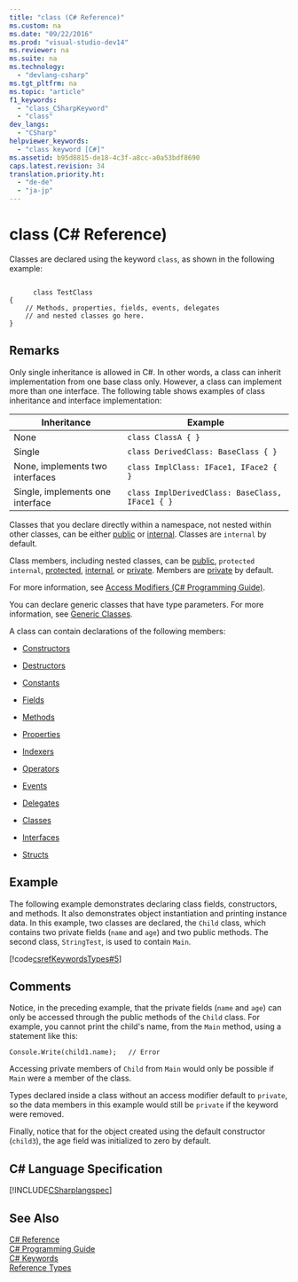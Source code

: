 ```yaml
---
title: "class (C# Reference)"
ms.custom: na
ms.date: "09/22/2016"
ms.prod: "visual-studio-dev14"
ms.reviewer: na
ms.suite: na
ms.technology: 
  - "devlang-csharp"
ms.tgt_pltfrm: na
ms.topic: "article"
f1_keywords: 
  - "class_CSharpKeyword"
  - "class"
dev_langs: 
  - "CSharp"
helpviewer_keywords: 
  - "class keyword [C#]"
ms.assetid: b95d8815-de18-4c3f-a8cc-a0a53bdf8690
caps.latest.revision: 34
translation.priority.ht: 
  - "de-de"
  - "ja-jp"
---
```

# class (C# Reference)
Classes are declared using the keyword `class`, as shown in the following example:  
  
```  
  
      class TestClass  
{  
    // Methods, properties, fields, events, delegates   
    // and nested classes go here.  
}  
```  
  
## Remarks  
 Only single inheritance is allowed in C#. In other words, a class can inherit implementation from one base class only. However, a class can implement more than one interface. The following table shows examples of class inheritance and interface implementation:  
  
|Inheritance|Example|  
|-----------------|-------------|  
|None|`class ClassA { }`|  
|Single|`class DerivedClass: BaseClass { }`|  
|None, implements two interfaces|`class ImplClass: IFace1, IFace2 { }`|  
|Single, implements one interface|`class ImplDerivedClass: BaseClass, IFace1 { }`|  
  
 Classes that you declare directly within a namespace, not nested within other classes, can be either [public](../VS_csharp/public--csharp-reference-.md) or [internal](../VS_csharp/internal--csharp-reference-.md). Classes are `internal` by default.  
  
 Class members, including nested classes, can be [public](../VS_csharp/public--csharp-reference-.md), `protected internal`, [protected](../VS_csharp/protected--csharp-reference-.md), [internal](../VS_csharp/internal--csharp-reference-.md), or [private](../VS_csharp/private--csharp-reference-.md). Members are [private](../VS_csharp/private--csharp-reference-.md) by default.  
  
 For more information, see [Access Modifiers (C# Programming Guide)](../VS_csharp/access-modifiers--csharp-programming-guide-.md).  
  
 You can declare generic classes that have type parameters. For more information, see [Generic Classes](../VS_csharp/generic-classes--csharp-programming-guide-.md).  
  
 A class can contain declarations of the following members:  
  
-   [Constructors](../VS_csharp/constructors--csharp-programming-guide-.md)  
  
-   [Destructors](../VS_csharp/destructors--csharp-programming-guide-.md)  
  
-   [Constants](../VS_csharp/constants--csharp-programming-guide-.md)  
  
-   [Fields](../VS_csharp/fields--csharp-programming-guide-.md)  
  
-   [Methods](../VS_csharp/methods--csharp-programming-guide-.md)  
  
-   [Properties](../VS_csharp/properties--csharp-programming-guide-.md)  
  
-   [Indexers](../VS_csharp/indexers--csharp-programming-guide-.md)  
  
-   [Operators](../VS_csharp/operators--csharp-programming-guide-.md)  
  
-   [Events](../VS_csharp/events--csharp-programming-guide-.md)  
  
-   [Delegates](../VS_csharp/delegates--csharp-programming-guide-.md)  
  
-   [Classes](../VS_csharp/classes--csharp-programming-guide-.md)  
  
-   [Interfaces](../VS_csharp/interfaces--csharp-programming-guide-.md)  
  
-   [Structs](../VS_csharp/structs--csharp-programming-guide-.md)  
  
## Example  
 The following example demonstrates declaring class fields, constructors, and methods. It also demonstrates object instantiation and printing instance data. In this example, two classes are declared, the `Child` class, which contains two private fields (`name` and `age`) and two public methods. The second class, `StringTest`, is used to contain `Main`.  
  
 [!code[csrefKeywordsTypes#5](../VS_csharp/codesnippet/CSharp/class--csharp-reference-_1.cs)]  
  
## Comments  
 Notice, in the preceding example, that the private fields (`name` and `age`) can only be accessed through the public methods of the `Child` class. For example, you cannot print the child's name, from the `Main` method, using a statement like this:  
  
```  
Console.Write(child1.name);   // Error  
```  
  
 Accessing private members of `Child` from `Main` would only be possible if `Main` were a member of the class.  
  
 Types declared inside a class without an access modifier default to `private`, so the data members in this example would still be `private` if the keyword were removed.  
  
 Finally, notice that for the object created using the default constructor (`child3`), the age field was initialized to zero by default.  
  
## C# Language Specification  
 [!INCLUDE[CSharplangspec](../VS_csharp/includes/csharplangspec_md.md)]  
  
## See Also  
 [C# Reference](../VS_csharp/csharp-reference.md)   
 [C# Programming Guide](../VS_csharp/csharp-programming-guide.md)   
 [C# Keywords](../VS_csharp/csharp-keywords.md)   
 [Reference Types](../VS_csharp/reference-types--csharp-reference-.md)